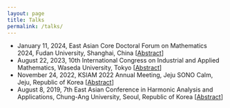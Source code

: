 ```yaml
---
layout: page
title: Talks
permalink: /talks/
---
```



- January 11, 2024, East Asian Core Doctoral Forum on Mathematics 2024, Fudan University, Shanghai, China \[[Abstract](https://math.fudan.edu.cn/d5/9a/c30300a644506/page.htm)\]
- August 22, 2023, 10th International Congress on Industrial and Applied Mathematics, Waseda University, Tokyo \[[Abstract](https://iciam2023.org/registered_data?id=01247)\]
- November 24, 2022, KSIAM 2022 Annual Meeting, Jeju SONO Calm, Jeju, Republic of Korea \[[Abstract](https://ksiam.org/UploadData/Editor/Conference/202301/DA6FDE6095FC4D8CAF20F1F3AC160937.pdf)\]
- August 8, 2019, 7th East Asian Conference in Harmonic Analysis and Applications, Chung-Ang University, Seoul, Republic of Korea \[[Abstract](http://conference.math.snu.ac.kr/EACHAA2019/)\]